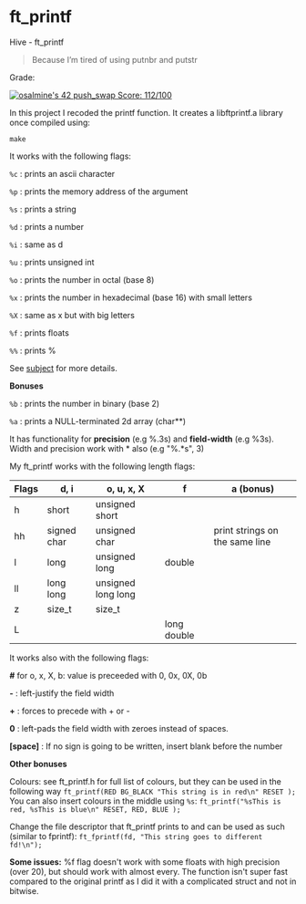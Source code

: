 # ft_printf
Hive - ft_printf

> Because I’m tired of using putnbr and putstr

Grade:

[![osalmine's 42 push_swap Score: 112/100](https://badge42.coday.fr/api/v2/clysm3yyz5816201p4sqs880rw/project/1759869)](https://github.com/Coday-meric/badge42)

In this project I recoded the printf function. It creates a libftprintf.a library once compiled using:

```make```

It works with the following flags:

```%c``` : prints an ascii character

```%p``` : prints the memory address of the argument

```%s``` : prints a string

```%d``` : prints a number

```%i``` : same as d

```%u``` : prints unsigned int

```%o``` : prints the number in octal (base 8)

```%x``` : prints the number in hexadecimal (base 16) with small letters

```%X``` : same as x but with big letters

```%f``` : prints floats

```%%``` : prints %

See [subject](ft_printf.en.pdf) for more details.

**Bonuses**

```%b``` : prints the number in binary (base 2)

```%a``` : prints a NULL-terminated 2d array (char**)


It has functionality for **precision** (e.g %.3s) and **field-width** (e.g %3s). Width and precision work with * also (e.g "%.*s", 3)

My ft_printf works with the following length flags:

| Flags | d, i        |    o, u, x, X      | f      | a (bonus) |
| ----- | ----------- | ------------------ | ------ | --------- |
| h     | short       | unsigned short     |        |           |
| hh    | signed char | unsigned char      |        | print strings on the same line  |
| l     | long        | unsigned long      | double |   |
| ll    | long long   | unsigned long long |        |   |
| z     | size_t      | size_t             |        |   |
| L     |             |                    | long double |   |

It works also with the following flags:

**#** for o, x, X, b: value is preceeded with 0, 0x, 0X, 0b

**-** : left-justify the field width

**+** : forces to precede with + or -

**0** : left-pads the field width with zeroes instead of spaces.

**[space]** : If no sign is going to be written, insert blank before the number

**Other bonuses**

Colours: see ft_printf.h for full list of colours, but they can be used in the following way
```ft_printf(RED BG_BLACK "This string is in red\n" RESET );```
You can also insert colours in the middle using ```%s```:
```ft_printf("%sThis is red, %sThis is blue\n" RESET, RED, BLUE );```


Change the file descriptor that ft_printf prints to and can be used as such (similar to fprintf):
```ft_fprintf(fd, "This string goes to different fd!\n");```

**Some issues:**
%f flag doesn't work with some floats with high precision (over 20), but should work with almost every.
The function isn't super fast compared to the original printf as I did it with a complicated struct and not in bitwise.
